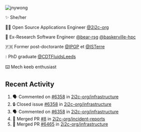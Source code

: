 ![jnywong](https://readme-typing-svg.demolab.com?font=Intel+One+Mono&size=36&duration=3000&pause=1000&color=97E70A&vCenter=true&width=170&lines=jnywong)

✨ She/her

👩‍💻 Open Source Applications Engineer [@2i2c-org](https://2i2c.org/)

🐻 Ex-Research Software Engineer [@bear-rsg](https://github.com/bear-rsg) [@baskerville-hpc](https://github.com/baskerville-hpc) 

🇫🇷 Former post-doctorante [@IPGP](https://github.com/IPGP) et [@ISTerre](https://www.isterre.fr/) 

💧 PhD graduate [@CDTFluidsLeeds](https://fluid-dynamics.leeds.ac.uk/) 

⌨️ Mech keeb enthusiast 

## Recent Activity 

<!--START_SECTION:activity-->
1. 🗣 Commented on [#6358](https://github.com/2i2c-org/infrastructure/issues/6358#issuecomment-3127342822) in [2i2c-org/infrastructure](https://github.com/2i2c-org/infrastructure)
2. 🔒 Closed issue [#6358](https://github.com/2i2c-org/infrastructure/issues/6358) in [2i2c-org/infrastructure](https://github.com/2i2c-org/infrastructure)
3. 🗣 Commented on [#6358](https://github.com/2i2c-org/infrastructure/issues/6358#issuecomment-3127282206) in [2i2c-org/infrastructure](https://github.com/2i2c-org/infrastructure)
4. 🎉 Merged PR [#8](https://github.com/2i2c-org/incident-reports/pull/8) in [2i2c-org/incident-reports](https://github.com/2i2c-org/incident-reports)
5. 🎉 Merged PR [#6465](https://github.com/2i2c-org/infrastructure/pull/6465) in [2i2c-org/infrastructure](https://github.com/2i2c-org/infrastructure)
<!--END_SECTION:activity-->
